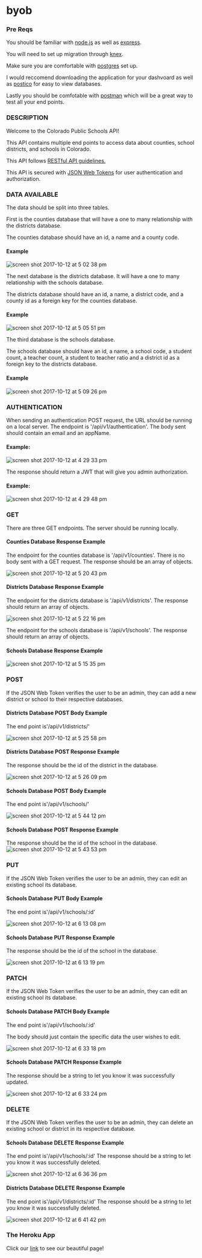 # byob
### Pre Reqs
You should be familiar with [node.js](https://github.com/nodejs/node) as well as [express](https://expressjs.com/). 

You will need to set up migration through [knex](http://knexjs.org/). 

Make sure you are comfortable with [postgres](https://www.postgresql.org/) set up. 

I would reccomend downloading the application for your dashvoard as well as [postico](https://eggerapps.at/postico/) for easy to view databases. 

Lastly you should be comfotable with [postman](https://www.getpostman.com/) which will be a great way to test all your end points.

### DESCRIPTION
Welcome to the Colorado Public Schools API!

This API contains multiple end points to access data about counties, school districts, and schools in Colorado.

This API follows [RESTful API guidelines.](https://github.com/Microsoft/api-guidelines)

This API is secured with [JSON Web Tokens](https://jwt.io/) for user authentication and authorization.

### DATA AVAILABLE
The data should be split into three tables.

First is the counties database that will have a one to many relationship with the districts database.

The counties database should have an id, a name and a county code.
#### Example
![screen shot 2017-10-12 at 5 02 38 pm](https://user-images.githubusercontent.com/26985984/31523174-333582d0-af6f-11e7-8ff2-e9dcccf244b3.png)

The next database is the districts database. It will have a one to many relationship with the schools database.

The districts database should have an id, a name, a district code, and a county id as a foreign key for the counties database.

#### Example
![screen shot 2017-10-12 at 5 05 51 pm](https://user-images.githubusercontent.com/26985984/31523254-a718c8a6-af6f-11e7-8a08-4e63d60ccc4a.png)

The third database is the schools database.

The schools database should have an id, a name, a school code, a student count, a teacher count, a student to teacher ratio and a district id as a foreign key to the districts database.

#### Example
![screen shot 2017-10-12 at 5 09 26 pm](https://user-images.githubusercontent.com/26985984/31523350-25b6ec92-af70-11e7-9e75-8ca00bd56441.png)


### AUTHENTICATION
When sending an authentication POST request, the URL should be running on a local server.
The endpoint is '/api/v1/authentication'.
The body sent should contain an email and an appName.
#### Example:
![screen shot 2017-10-12 at 4 29 33 pm](https://user-images.githubusercontent.com/26985984/31522428-fc564e7e-af6a-11e7-9833-e8aaa61bdcbf.png)

The response should return a JWT that will give you admin authorization.
#### Example:
![screen shot 2017-10-12 at 4 29 48 pm](https://user-images.githubusercontent.com/26985984/31522474-22e68720-af6b-11e7-81c1-f64085a4d754.png)

### GET
There are three GET endpoints.
The server should be running locally.

#### Counties Database Response Example
The endpoint for the counties database is '/api/v1/counties'. There is no body sent with a GET request. The response should be an array of objects.

![screen shot 2017-10-12 at 5 20 43 pm](https://user-images.githubusercontent.com/26985984/31523607-c07a836e-af71-11e7-9273-04f8771f58a0.png)

#### Districts Database Response Example
The endpoint for the districts database is '/api/v1/districts'. The response should return an array of objects.

![screen shot 2017-10-12 at 5 22 16 pm](https://user-images.githubusercontent.com/26985984/31523646-f29bd51e-af71-11e7-8c1e-5f3b6d3ecc8a.png)


The endpoint for the schools database is '/api/v1/schools'. The response should return an array of objects.

#### Schools Database Response Example
![screen shot 2017-10-12 at 5 15 35 pm](https://user-images.githubusercontent.com/26985984/31523479-0bcace60-af71-11e7-9e19-18520d7464f3.png)

### POST
If the JSON Web Token verifies the user to be an admin, they can add a new district or school to their respective databases.

#### Districts Database POST Body Example
The end point is'/api/v1/districts/'

![screen shot 2017-10-12 at 5 25 58 pm](https://user-images.githubusercontent.com/26985984/31523808-00e3bbcc-af73-11e7-9d1a-8d74e9c34db1.png)

#### Districts Database POST Response Example
The response should be the id of the district in the database.

![screen shot 2017-10-12 at 5 26 09 pm](https://user-images.githubusercontent.com/26985984/31523836-2b3da108-af73-11e7-8ed7-c44628f37514.png)

#### Schools Database POST Body Example
The end point is'/api/v1/schools/'

![screen shot 2017-10-12 at 5 44 12 pm](https://user-images.githubusercontent.com/26985984/31524163-187ccc90-af75-11e7-8854-31258b963a73.png)

#### Schools Database POST Response Example
The response should be the id of the school in the database.
![screen shot 2017-10-12 at 5 43 53 pm](https://user-images.githubusercontent.com/26985984/31524162-174e2440-af75-11e7-9b32-a9cb102f5d70.png)


### PUT
If the JSON Web Token verifies the user to be an admin, they can edit an existing school its database.


#### Schools Database PUT Body Example
The end point is'/api/v1/schools/:id'

![screen shot 2017-10-12 at 6 13 08 pm](https://user-images.githubusercontent.com/26985984/31524790-2a6a014e-af79-11e7-8324-dfb9cbd82a9c.png)

#### Schools Database PUT Response Example
The response should be the id of the school in the database.

![screen shot 2017-10-12 at 6 13 19 pm](https://user-images.githubusercontent.com/26985984/31524780-16adfcbe-af79-11e7-9b28-53892f349847.png)



### PATCH
If the JSON Web Token verifies the user to be an admin, they can edit an existing school its database.

#### Schools Database PATCH Body Example
The end point is'/api/v1/schools/:id'

The body should just contain the specific data the user wishes to edit.

![screen shot 2017-10-12 at 6 33 18 pm](https://user-images.githubusercontent.com/26985984/31525219-dc84a116-af7b-11e7-87ab-c3fd590d4873.png)

#### Schools Database PATCH Response Example
The response should be a string to let you know it was successfully updated.

![screen shot 2017-10-12 at 6 33 24 pm](https://user-images.githubusercontent.com/26985984/31525243-12191316-af7c-11e7-82bf-00d7590c166c.png)


### DELETE
If the JSON Web Token verifies the user to be an admin, they can delete an existing school or district in its respective database.

#### Schools Database DELETE Response Example
The end point is'/api/v1/schools/:id'
The response should be a string to let you know it was successfully deleted.

![screen shot 2017-10-12 at 6 36 36 pm](https://user-images.githubusercontent.com/26985984/31525291-77cae946-af7c-11e7-8aeb-57625819fb1c.png)

#### Districts Database DELETE Response Example
The end point is'/api/v1/districts/:id'
The response should be a string to let you know it was successfully deleted.


![screen shot 2017-10-12 at 6 41 42 pm](https://user-images.githubusercontent.com/26985984/31525358-06b43be4-af7d-11e7-9e97-f63362af37c1.png)


### The Heroku App
Click our [link](https://sj-da-byob.herokuapp.com/) to see our beautiful page!
